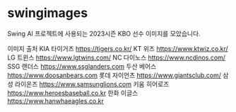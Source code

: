 # swingimages
Swing AI 프로젝트에 사용되는 2023시즌 KBO 선수 이미지를 모았습니다.

이미지 출처
KIA 타이거즈
https://tigers.co.kr/
KT 위즈
https://www.ktwiz.co.kr/
LG 트윈스
https://www.lgtwins.com/
NC 다이노스
https://www.ncdinos.com/
SSG 랜더스
https://www.ssglanders.com
두산 베어스
https://www.doosanbears.com
롯데 자이언츠
https://www.giantsclub.com/
삼성 라이온즈
https://www.samsunglions.com
키움 히어로즈
https://www.heroesbaseball.co.kr
한화 이글스
https://www.hanwhaeagles.co.kr